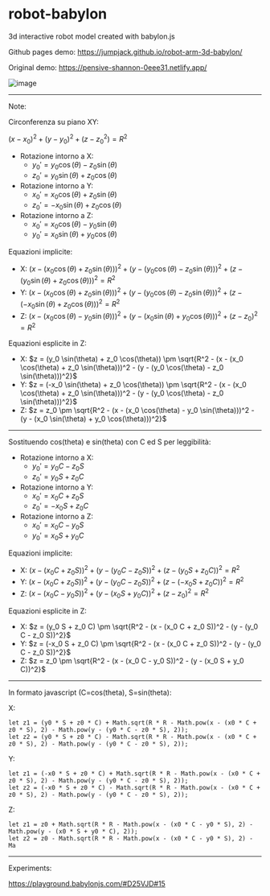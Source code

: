 # robot-babylon
3d interactive robot model created with babylon.js

Github pages demo: https://jumpjack.github.io/robot-arm-3d-babylon/

Original demo: https://pensive-shannon-0eee31.netlify.app/

![image](https://user-images.githubusercontent.com/22677130/154802011-0faf7d5b-f3c1-4470-b4d7-499fac75f93e.png)

------------

Note:

Circonferenza su piano XY:

$(x - x_0)^2 + (y - y_0)^2 + (z - z_0^2) = R^2$

- Rotazione intorno a X:
    - $y_0' = y_0 \cos(\theta) - z_0 \sin(\theta)$
    - $z_0' = y_0 \sin(\theta) + z_0 \cos(\theta)$
- Rotazione intorno a Y:
    - $x_0' = x_0 \cos(\theta) + z_0 \sin(\theta)$
    - $z_0' = -x_0 \sin(\theta) + z_0 \cos(\theta)$
- Rotazione intorno a Z:
    - $x_0' = x_0 \cos(\theta) - y_0 \sin(\theta)$
    - $y_0' = x_0 \sin(\theta) + y_0 \cos(\theta)$

Equazioni implicite:

- X: $(x - (x_0 \cos(\theta) + z_0 \sin(\theta)))^2 + \left(y - (y_0 \cos(\theta) - z_0 \sin(\theta))\right)^2 + \left(z - (y_0 \sin(\theta) + z_0 \cos(\theta))\right)^2 = R^2$
- Y: $(x - (x_0 \cos(\theta) + z_0 \sin(\theta)))^2 + (y - (y_0 \cos(\theta) - z_0 \sin(\theta)))^2 + (z - (-x_0 \sin(\theta) + z_0 \cos(\theta)))^2 = R^2$
- Z: $(x - (x_0 \cos(\theta) - y_0 \sin(\theta)))^2 + (y - (x_0 \sin(\theta) + y_0 \cos(\theta)))^2 + (z - z_0)^2 = R^2$

Equazioni esplicite in Z:
- X: $z = (y_0 \sin(\theta) + z_0 \cos(\theta)) \pm \sqrt{R^2 - (x - (x_0 \cos(\theta) + z_0 \sin(\theta)))^2 - (y - (y_0 \cos(\theta) - z_0 \sin(\theta)))^2}$
- Y: $z = (-x_0 \sin(\theta) + z_0 \cos(\theta)) \pm \sqrt{R^2 - (x - (x_0 \cos(\theta) + z_0 \sin(\theta)))^2 - (y - (y_0 \cos(\theta) - z_0 \sin(\theta)))^2}$
- Z: $z = z_0 \pm \sqrt{R^2 - (x - (x_0 \cos(\theta) - y_0 \sin(\theta)))^2 - (y - (x_0 \sin(\theta) + y_0 \cos(\theta)))^2}$

-----------

Sostituendo cos(theta) e sin(theta) con C ed S per leggibilità:

- Rotazione intorno a X:
    - $y_0' = y_0 C - z_0 S$
    - $z_0' = y_0 S + z_0 C$
- Rotazione intorno a Y:
    - $x_0' = x_0 C + z_0 S$
    - $z_0' = -x_0 S + z_0 C$
- Rotazione intorno a Z:
    - $x_0' = x_0 C - y_0 S$
    - $y_0' = x_0 S + y_0 C$

Equazioni implicite:

- X: $(x - (x_0 C + z_0 S))^2 + \left(y - (y_0 C - z_0 S)\right)^2 + \left(z - (y_0 S + z_0 C)\right)^2 = R^2$
- Y: $(x - (x_0 C + z_0 S))^2 + (y - (y_0 C - z_0 S))^2 + (z - (-x_0 S + z_0 C))^2 = R^2$
- Z: $(x - (x_0 C - y_0 S))^2 + (y - (x_0 S + y_0 C))^2 + (z - z_0)^2 = R^2$

Equazioni esplicite in Z:
- X: $z = (y_0 S + z_0 C) \pm \sqrt{R^2 - (x - (x_0 C + z_0 S))^2 - (y - (y_0 C - z_0 S))^2}$
- Y: $z = (-x_0 S + z_0 C) \pm \sqrt{R^2 - (x - (x_0 C + z_0 S))^2 - (y - (y_0 C - z_0 S))^2}$
- Z: $z = z_0 \pm \sqrt{R^2 - (x - (x_0 C - y_0 S))^2 - (y - (x_0 S + y_0 C))^2}$

-----------

In formato javascript (C=cos(theta), S=sin(theta):

X:

```
let z1 = (y0 * S + z0 * C) + Math.sqrt(R * R - Math.pow(x - (x0 * C + z0 * S), 2) - Math.pow(y - (y0 * C - z0 * S), 2));
let z2 = (y0 * S + z0 * C) - Math.sqrt(R * R - Math.pow(x - (x0 * C + z0 * S), 2) - Math.pow(y - (y0 * C - z0 * S), 2));
```

Y:

```
let z1 = (-x0 * S + z0 * C) + Math.sqrt(R * R - Math.pow(x - (x0 * C + z0 * S), 2) - Math.pow(y - (y0 * C - z0 * S), 2));
let z2 = (-x0 * S + z0 * C) - Math.sqrt(R * R - Math.pow(x - (x0 * C + z0 * S), 2) - Math.pow(y - (y0 * C - z0 * S), 2));
```

Z:
```
let z1 = z0 + Math.sqrt(R * R - Math.pow(x - (x0 * C - y0 * S), 2) - Math.pow(y - (x0 * S + y0 * C), 2));
let z2 = z0 - Math.sqrt(R * R - Math.pow(x - (x0 * C - y0 * S), 2) - Ma
```

---------------

Experiments:

https://playground.babylonjs.com/#D25VJD#15
